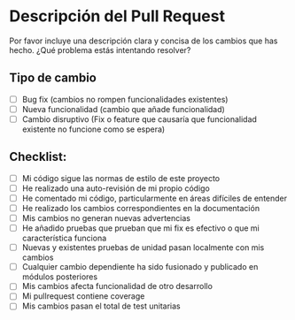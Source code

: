 # Descripción del Pull Request
Por favor incluye una descripción clara y concisa de los cambios que has hecho. ¿Qué problema estás intentando resolver?

## Tipo de cambio
- [ ] Bug fix (cambios no rompen funcionalidades existentes)
- [ ] Nueva funcionalidad (cambio que añade funcionalidad)
- [ ] Cambio disruptivo (Fix o feature que causaría que funcionalidad existente no funcione como se espera)

## Checklist:
- [ ] Mi código sigue las normas de estilo de este proyecto
- [ ] He realizado una auto-revisión de mi propio código
- [ ] He comentado mi código, particularmente en áreas difíciles de entender
- [ ] He realizado los cambios correspondientes en la documentación
- [ ] Mis cambios no generan nuevas advertencias
- [ ] He añadido pruebas que prueban que mi fix es efectivo o que mi característica funciona
- [ ] Nuevas y existentes pruebas de unidad pasan localmente con mis cambios
- [ ] Cualquier cambio dependiente ha sido fusionado y publicado en módulos posteriores
- [ ] Mis cambios afecta funcionalidad de otro desarrollo
- [ ] Mi pullrequest contiene coverage
- [ ] Mis cambios pasan el total de test unitarias
